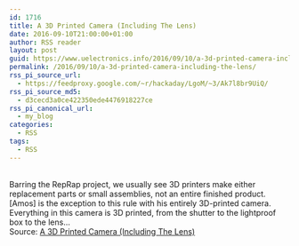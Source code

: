 ```yaml
---
id: 1716
title: A 3D Printed Camera (Including The Lens)
date: 2016-09-10T21:00:00+01:00
author: RSS reader
layout: post
guid: https://www.uelectronics.info/2016/09/10/a-3d-printed-camera-including-the-lens/
permalink: /2016/09/10/a-3d-printed-camera-including-the-lens/
rss_pi_source_url:
  - https://feedproxy.google.com/~r/hackaday/LgoM/~3/Ak7l8br9UiQ/
rss_pi_source_md5:
  - d3cecd3a0ce422350ede4476918227ce
rss_pi_canonical_url:
  - my_blog
categories:
  - RSS
tags:
  - RSS
---
```

&#013;  
Barring the RepRap project, we usually see 3D printers make either replacement parts or small assemblies, not an entire finished product. [Amos] is the exception to this rule with his entirely 3D-printed camera. Everything in this camera is 3D printed, from the shutter to the lightproof box to the lens…&#013;  
Source: <a href="https://feedproxy.google.com/~r/hackaday/LgoM/~3/Ak7l8br9UiQ/" target="_blank">A 3D Printed Camera (Including The Lens)</a>